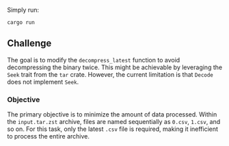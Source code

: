 Simply run:

```
cargo run
```

## Challenge

The goal is to modify the `decompress_latest` function to avoid decompressing the binary twice. This might be achievable by leveraging the `Seek` trait from the `tar` crate. However, the current limitation is that `Decode` does not implement `Seek`.

### Objective

The primary objective is to minimize the amount of data processed. Within the `input.tar.zst` archive, files are named sequentially as `0.csv`, `1.csv`, and so on. For this task, only the latest `.csv` file is required, making it inefficient to process the entire archive.